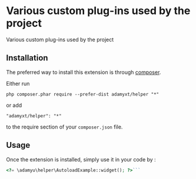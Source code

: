 Various custom plug-ins used by the project
===========================================
Various custom plug-ins used by the project

Installation
------------

The preferred way to install this extension is through [composer](http://getcomposer.org/download/).

Either run

```
php composer.phar require --prefer-dist adamyxt/helper "*"
```

or add

```
"adamyxt/helper": "*"
```

to the require section of your `composer.json` file.


Usage
-----

Once the extension is installed, simply use it in your code by  :

```php
<?= \adamyu\helper\AutoloadExample::widget(); ?>```